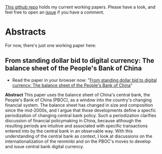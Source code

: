 [This github repo](https://github.com/soonparted/soon-parted-working-papers) holds my current working papers. Please have a look, and feel free to open an [issue](https://github.com/soonparted/soon-parted-working-papers/issues) if you have a comment.

# Abstracts

For now, there's just one working paper here:

## From standing dollar bid to digital currency: The balance sheet of the People's Bank of China

- Read the paper in your browser now: "[From standing dollar bid to digital currency: The balance sheet of the People's Bank of China](https://docs.google.com/viewer?url=https://github.com/soonparted/soon-parted-working-papers/raw/main/pboc-balance-sheet.pdf)"

**Abstract** This paper uses the balance sheet of China's central bank, the People's Bank of China (PBOC), as a window into the country's changing financial system. The balance sheet has changed in size and composition since the mid-2000s, and I argue that those developments define a specfic periodization of changing central bank policy. Such a periodization clarifies discussion of financial policymaking in China, because although the resulting periods are intuitive and associated with specific transactions entered into by the central bank in an observable way. With this understanding of the central bank as context, I look at discussions on the internationalization of the renminbi and on the PBOC's moves to develop and issue central bank digital currency.

